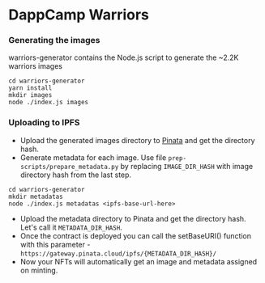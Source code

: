 # DappCamp Warriors

### Generating the images

warriors-generator contains the Node.js script to generate the ~2.2K warriors images

```
cd warriors-generator
yarn install
mkdir images
node ./index.js images
```

### Uploading to IPFS
-   Upload the generated images directory to [Pinata](https://www.pinata.cloud/) and get the directory hash.
-   Generate metadata for each image. Use file `prep-scripts/prepare_metadata.py` by replacing `IMAGE_DIR_HASH` with image directory hash from the last step.
```
cd warriors-generator
mkdir metadatas
node ./index.js metadatas <ipfs-base-url-here>
```
-   Upload the metadata directory to Pinata and get the directory hash. Let's call it `METADATA_DIR_HASH`.
-   Once the contract is deployed you can call the setBaseURI() function with this parameter - `https://gateway.pinata.cloud/ipfs/{METADATA_DIR_HASH}/`
-   Now your NFTs will automatically get an image and metadata assigned on minting.
